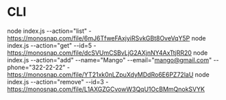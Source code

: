 # CLI

node index.js --action="list" - https://monosnap.com/file/6mJ6TfweFAxjyiRSvkGBt8OveVqY5P
node index.js --action="get" --id=5 - https://monosnap.com/file/dcSVUmCSBvLjG2AXjnNY4AxTtjRR20
node index.js --action="add" --name="Mango" --email="mango@gmail.com" --phone="322-22-22" - https://monosnap.com/file/YT21xk0nLZpuXdyMDdRo6E6PZ72laU
node index.js --action="remove" --id=3 - https://monosnap.com/file/L1AXGZGCvowW3QqU1OcBMmQnokSVYK
